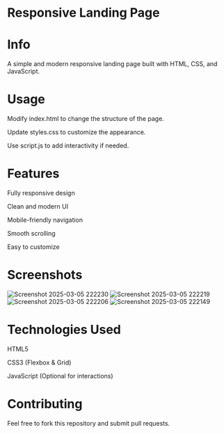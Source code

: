# Responsive Landing Page
# Info
A simple and modern responsive landing page built with HTML, CSS, and JavaScript.
# Usage
Modify index.html to change the structure of the page.

Update styles.css to customize the appearance.

Use script.js to add interactivity if needed.

# Features

Fully responsive design

Clean and modern UI

Mobile-friendly navigation

Smooth scrolling

Easy to customize

# Screenshots
![Screenshot 2025-03-05 222230](https://github.com/user-attachments/assets/03c9dcd8-7468-43ab-ac20-a6c0b6392ef2)
![Screenshot 2025-03-05 222219](https://github.com/user-attachments/assets/64125686-49c0-4585-b6c0-a8f1fea354d6)
![Screenshot 2025-03-05 222206](https://github.com/user-attachments/assets/1d1d1b2b-ee01-4e01-a7dc-10fe1151c5bb)
![Screenshot 2025-03-05 222149](https://github.com/user-attachments/assets/a9f1162a-7acb-4bbb-b930-aac9dc75a2d3)


# Technologies Used

HTML5

CSS3 (Flexbox & Grid)

JavaScript (Optional for interactions)
# Contributing

Feel free to fork this repository and submit pull requests.
